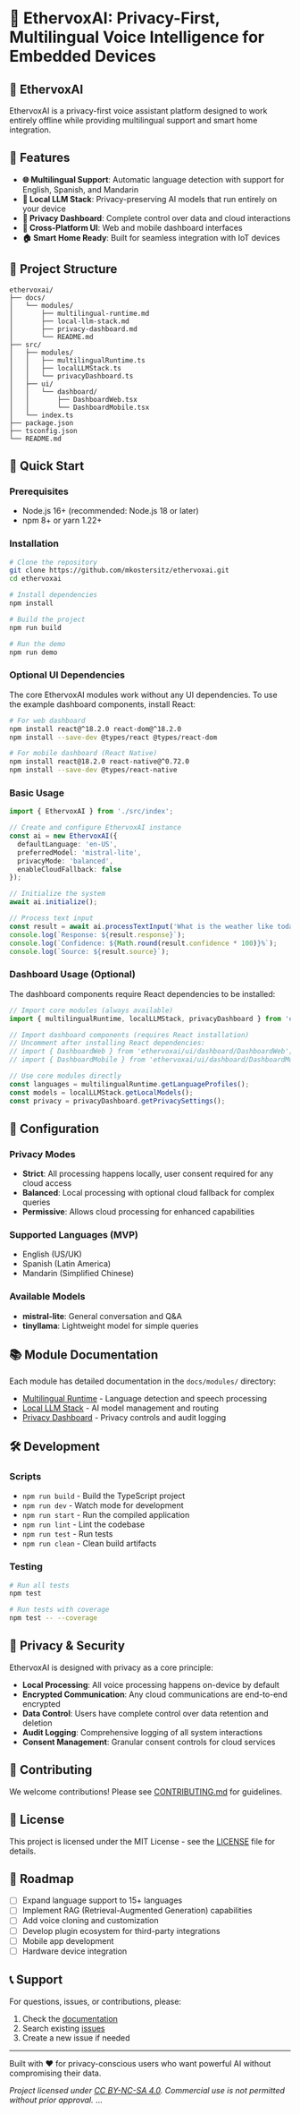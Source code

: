# 🧠 EthervoxAI: Privacy-First, Multilingual Voice Intelligence for Embedded Devices

## 🎤 EthervoxAI

EthervoxAI is a privacy-first voice assistant platform designed to work entirely offline while providing multilingual support and smart home integration.

## 🌟 Features

- **🌐 Multilingual Support**: Automatic language detection with support for English, Spanish, and Mandarin
- **🧠 Local LLM Stack**: Privacy-preserving AI models that run entirely on your device
- **🔐 Privacy Dashboard**: Complete control over data and cloud interactions
- **📱 Cross-Platform UI**: Web and mobile dashboard interfaces
- **🏠 Smart Home Ready**: Built for seamless integration with IoT devices

## 📁 Project Structure

```
ethervoxai/
├── docs/
│   └── modules/
│       ├── multilingual-runtime.md
│       ├── local-llm-stack.md
│       ├── privacy-dashboard.md
│       └── README.md
├── src/
│   ├── modules/
│   │   ├── multilingualRuntime.ts
│   │   ├── localLLMStack.ts
│   │   └── privacyDashboard.ts
│   ├── ui/
│   │   └── dashboard/
│   │       ├── DashboardWeb.tsx
│   │       └── DashboardMobile.tsx
│   └── index.ts
├── package.json
├── tsconfig.json
└── README.md
```

## 🚀 Quick Start

### Prerequisites

- Node.js 16+ (recommended: Node.js 18 or later)
- npm 8+ or yarn 1.22+

### Installation

```bash
# Clone the repository
git clone https://github.com/mkostersitz/ethervoxai.git
cd ethervoxai

# Install dependencies
npm install

# Build the project
npm run build

# Run the demo
npm run demo
```

### Optional UI Dependencies

The core EthervoxAI modules work without any UI dependencies. To use the example dashboard components, install React:

```bash
# For web dashboard
npm install react@^18.2.0 react-dom@^18.2.0
npm install --save-dev @types/react @types/react-dom

# For mobile dashboard (React Native)
npm install react@18.2.0 react-native@^0.72.0
npm install --save-dev @types/react-native
```

### Basic Usage

```typescript
import { EthervoxAI } from './src/index';

// Create and configure EthervoxAI instance
const ai = new EthervoxAI({
  defaultLanguage: 'en-US',
  preferredModel: 'mistral-lite',
  privacyMode: 'balanced',
  enableCloudFallback: false
});

// Initialize the system
await ai.initialize();

// Process text input
const result = await ai.processTextInput('What is the weather like today?');
console.log(`Response: ${result.response}`);
console.log(`Confidence: ${Math.round(result.confidence * 100)}%`);
console.log(`Source: ${result.source}`);
```

### Dashboard Usage (Optional)

The dashboard components require React dependencies to be installed:

```typescript
// Import core modules (always available)
import { multilingualRuntime, localLLMStack, privacyDashboard } from 'ethervoxai';

// Import dashboard components (requires React installation)
// Uncomment after installing React dependencies:
// import { DashboardWeb } from 'ethervoxai/ui/dashboard/DashboardWeb';
// import { DashboardMobile } from 'ethervoxai/ui/dashboard/DashboardMobile';

// Use core modules directly
const languages = multilingualRuntime.getLanguageProfiles();
const models = localLLMStack.getLocalModels(); 
const privacy = privacyDashboard.getPrivacySettings();
```

## 🔧 Configuration

### Privacy Modes

- **Strict**: All processing happens locally, user consent required for any cloud access
- **Balanced**: Local processing with optional cloud fallback for complex queries
- **Permissive**: Allows cloud processing for enhanced capabilities

### Supported Languages (MVP)

- English (US/UK)
- Spanish (Latin America)
- Mandarin (Simplified Chinese)

### Available Models

- **mistral-lite**: General conversation and Q&A
- **tinyllama**: Lightweight model for simple queries

## 📚 Module Documentation

Each module has detailed documentation in the `docs/modules/` directory:

- [Multilingual Runtime](docs/modules/multilingual-runtime.md) - Language detection and speech processing
- [Local LLM Stack](docs/modules/local-llm-stack.md) - AI model management and routing
- [Privacy Dashboard](docs/modules/privacy-dashboard.md) - Privacy controls and audit logging

## 🛠️ Development

### Scripts

- `npm run build` - Build the TypeScript project
- `npm run dev` - Watch mode for development
- `npm run start` - Run the compiled application
- `npm run lint` - Lint the codebase
- `npm run test` - Run tests
- `npm run clean` - Clean build artifacts

### Testing

```bash
# Run all tests
npm test

# Run tests with coverage
npm test -- --coverage
```

## 🔐 Privacy & Security

EthervoxAI is designed with privacy as a core principle:

- **Local Processing**: All voice processing happens on-device by default
- **Encrypted Communication**: Any cloud communications are end-to-end encrypted
- **Data Control**: Users have complete control over data retention and deletion
- **Audit Logging**: Comprehensive logging of all system interactions
- **Consent Management**: Granular consent controls for cloud services

## 🤝 Contributing

We welcome contributions! Please see [CONTRIBUTING.md](CONTRIBUTING.md) for guidelines.

## 📄 License

This project is licensed under the MIT License - see the [LICENSE](LICENSE) file for details.

## 🎯 Roadmap

- [ ] Expand language support to 15+ languages
- [ ] Implement RAG (Retrieval-Augmented Generation) capabilities
- [ ] Add voice cloning and customization
- [ ] Develop plugin ecosystem for third-party integrations
- [ ] Mobile app development
- [ ] Hardware device integration

## 📞 Support

For questions, issues, or contributions, please:

1. Check the [documentation](docs/)
2. Search existing [issues](https://github.com/mkostersitz/ethervoxai/issues)
3. Create a new issue if needed

---

Built with ❤️ for privacy-conscious users who want powerful AI without compromising their data.

*Project licensed under [CC BY-NC-SA 4.0](LICENSE). Commercial use is not permitted without prior approval.*
...
